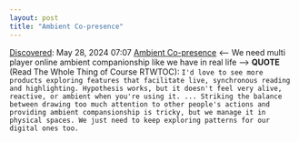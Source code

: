 ```yaml
---
layout: post
title: "Ambient Co-presence"
---
```

[Discovered](http://rolandtanglao.com/2020/07/29/p1-blogthis-checkvist-list-links-to-blog/): May 28, 2024 07:07  [Ambient Co-presence](https://maggieappleton.com/ambient-copresence) <-- We need multi player online ambient companionship like we have in real life --> **QUOTE** (Read The Whole Thing of Course RTWTOC): `I'd love to see more products exploring features that facilitate live, synchronous reading and highlighting. Hypothesis works, but it doesn't feel very alive, reactive, or ambient when you're using it. ... Striking the balance between drawing too much attention to other people's actions and providing ambient compansionship is tricky, but we manage it in physical spaces. We just need to keep exploring patterns for our digital ones too.`

